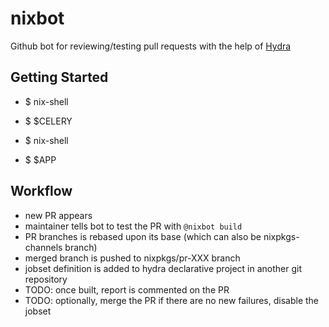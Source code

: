 nixbot
======

Github bot for reviewing/testing pull requests with the help of [Hydra](http://nixos.org/hydra/)

Getting Started
---------------

- $ nix-shell
- $ $CELERY

- $ nix-shell
- $ $APP


Workflow
--------

- new PR appears
- maintainer tells bot to test the PR with `@nixbot build`
- PR branches is rebased upon its base (which can also be nixpkgs-channels branch)
- merged branch is pushed to nixpkgs/pr-XXX branch
- jobset definition is added to hydra declarative project in another git repository
- TODO: once built, report is commented on the PR
- TODO: optionally, merge the PR if there are no new failures, disable the jobset


